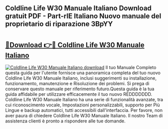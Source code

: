 ## Coldline Life W30 Manuale Italiano Download gratuit PDF - Part-rlE Italiano Nuovo manuale del proprietario di riparazione 3BpYY

# <h2><a href="http://dfgfjk.blite.top/?on=Coldline+Life+W30+Manuale+Italiano">🔗Download 👉🔴 Coldline Life W30 Manuale Italiano</a></h2>

[![Coldline Life W30 Manuale Italiano download](https://i.imgur.com/lujVjoI.png)](http://dfgfjk.blite.top/?on=Coldline+Life+W30+Manuale+Italiano)
Il tuo Manuale Completo questa guida per l'utente fornisce una panoramica completa del tuo nuovo Coldline Life W30 Manuale Italiano, inclusi suggerimenti su installazione, funzionamento, manutenzione e Risoluzione dei problemi. Si prega di conservare questo manuale per riferimento futuro.Questa guida è la tua guida affidabile per utilizzare efficacemente il tuo nuovo REDDDDDDD. Coldline Life W30 Manuale Italiano ha una serie di funzionalità avanzate, tra cui riconoscimento vocale, Impostazioni personalizzabili, supporto per Più Lingue e backup automatici, tutti accessibili dall'interfaccia. Per favore, non aver paura di chiedere Coldline Life W30 Manuale Italiano. Il nostro Team di assistenza clienti è pronto a rispondere alle tue domande.
